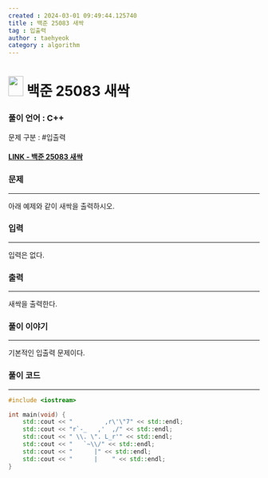 ```yaml
---
created : 2024-03-01 09:49:44.125740
title : 백준 25083 새싹
tag : 입출력
author : taehyeok
category : algorithm
---
```

# <img src="https://d2gd6pc034wcta.cloudfront.net/tier/1.svg" width="30" height="40"> 백준 25083 새싹


### 풀이 언어 : C++

문제 구분 : #입출력
#### [LINK - 백준 25083 새싹](https://www.acmicpc.net/problem/25083)

### 문제
<hr>

아래 예제와 같이 새싹을 출력하시오.

### 입력
<hr>

입력은 없다.
### 출력
<hr>

새싹을 출력한다.
### 풀이 이야기
<hr>

기본적인 입출력 문제이다.

### 풀이 코드
<hr>

``` c++
#include <iostream>

int main(void) {
    std::cout << "         ,r\'\"7" << std::endl;
    std::cout << "r`-_   ,'  ,/" << std::endl;
    std::cout << " \\. \". L_r'" << std::endl;
    std::cout << "   `~\\/" << std::endl;
    std::cout << "      |" << std::endl;
    std::cout << "      |    " << std::endl;
}
```
